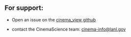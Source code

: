 ## For support:

- Open an issue on the [cinema_view github](https://github.com/cinemascience/cinema_view/issues)


- contact the CinemaScience team:
   cinema-info@lanl.gov
